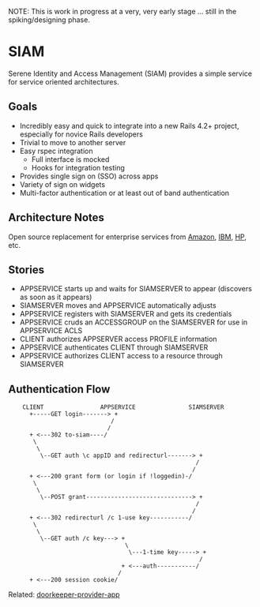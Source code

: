 NOTE:  This is work in progress at a very, very early stage ... still in the spiking/designing phase.

SIAM
====

Serene Identity and Access Management (SIAM) provides a simple service for service oriented architectures.

Goals
-----
- Incredibly easy and quick to integrate into a new Rails 4.2+ project, especially for novice Rails developers
- Trivial to move to another server
- Easy rspec integration
  - Full interface is mocked
  - Hooks for integration testing
- Provides single sign on (SSO) across apps
- Variety of sign on widgets
- Multi-factor authentication or at least out of band authentication


Architecture Notes
-------------------------

Open source replacement for enterprise services from [Amazon](http://aws.amazon.com/iam/), [IBM](http://www-935.ibm.com/services/us/en/it-services/security-services/identity-and-access-management-services/), [HP](http://www8.hp.com/us/en/business-services/it-services.html?compURI=1079088#.VBHWEy5dXGw), etc.

Stories
-------
- APPSERVICE starts up and waits for SIAMSERVER to appear (discovers as soon as it appears)
- SIAMSERVER moves and APPSERVICE automatically adjusts
- APPSERVICE registers with SIAMSERVER and gets its credentials
- APPSERVICE cruds an ACCESSGROUP on the SIAMSERVER for use in APPSERVICE ACLS
- CLIENT authorizes APPSERVER access PROFILE information
- APPSERVICE authenticates CLIENT through SIAMSERVER
- APPSERVICE authorizes CLIENT access to a resource through SIAMSERVER

Authentication Flow
-------------------
```
    CLIENT                APPSERVICE               SIAMSERVER                 
      +-----GET login-------> +
                             /
                            /
      + <---302 to-siam----/
       \
        \
         \--GET auth \c appID and redirecturl-------> +
                                                     /
                                                    /
      + <---200 grant form (or login if !loggedin)-/
       \
        \
         \--POST grant------------------------------> +
                                                     /
                                                    /
      + <---302 redirecturl /c 1-use key-----------/
       \
        \
         \--GET auth /c key---> +
                                 \
                                  \---1-time key-----> +
                                                      /
                                + <---auth-----------/
                               /
      + <---200 session cookie/
```

Related: [doorkeeper-provider-app](https://github.com/doorkeeper-gem/doorkeeper-provider-app)
